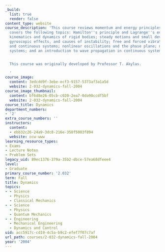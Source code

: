 ```yaml
---
_build:
  list: true
  render: false
content_type: website
course_description: 'This course reviews momentum and energy principles, and then
  covers the following topics: Hamilton''s principle and Lagrange''s equations; three-dimensional
  kinematics and dynamics of rigid bodies; steady motions and small deviations therefrom,
  gyroscopic effects, and causes of instability; free and forced vibrations of lumped-parameter
  and continuous systems; nonlinear oscillations and the phase plane; nonholonomic
  systems; and an introduction to wave propagation in continuous systems.


  This course was originally developed by Professor T. Akylas.

  '
course_image:
  content: 3edcdd9f-3ebe-ecf3-9157-5373af3a1a5d
  website: 2-032-dynamics-fall-2004
course_image_thumbnail:
  content: bf6d8e26-05cb-c020-2ea7-0da90ccdf5bf
  website: 2-032-dynamics-fall-2004
course_title: Dynamics
department_numbers:
- '2'
extra_course_numbers: ''
instructors:
  content:
  - ebb32c26-24a9-3dc8-216e-358f5003f894
  website: ocw-www
learning_resource_types:
- Exams
- Lecture Notes
- Problem Sets
legacy_uid: 89ec1376-379a-35b2-dbce-57ea68dfeee4
level:
- Graduate
primary_course_number: '2.032'
term: Fall
title: Dynamics
topics:
- - Science
  - Physics
  - Classical Mechanics
- - Science
  - Physics
  - Quantum Mechanics
- - Engineering
  - Mechanical Engineering
  - Dynamics and Control
uid: acc5917c-cd19-4c5a-b9c2-efef7f07c7af
url_path: courses/2-032-dynamics-fall-2004
year: '2004'
---
```

